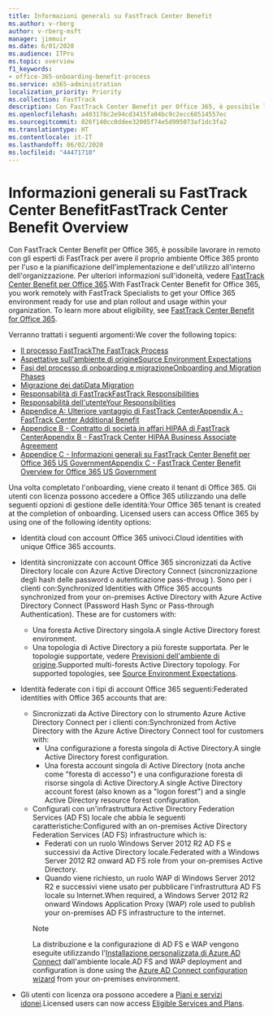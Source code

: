 ```yaml
---
title: Informazioni generali su FastTrack Center Benefit
ms.author: v-rberg
author: v-rberg-msft
manager: jimmuir
ms.date: 6/01/2020
ms.audience: ITPro
ms.topic: overview
f1_keywords:
- office-365-onboarding-benefit-process
ms.service: o365-administration
localization_priority: Priority
ms.collection: FastTrack
description: Con FastTrack Center Benefit per Office 365, è possibile lavorare in remoto con gli esperti di FastTrack per avere il proprio ambiente Office 365 pronto per l'uso e la pianificazione dell'implementazione e dell'utilizzo all'interno dell'organizzazione. Per ulteriori informazioni sull'idoneità, vedere FastTrack Center Benefit per Office 365.
ms.openlocfilehash: a403178c2e94cd3415fa04bc9c2ecc68514557ec
ms.sourcegitcommit: 826f140cc0ddee32005f74e5d995073af1dc3fa2
ms.translationtype: HT
ms.contentlocale: it-IT
ms.lasthandoff: 06/02/2020
ms.locfileid: "44471710"
---
```

# <a name="fasttrack-center-benefit-overview"></a><span data-ttu-id="b6283-104">Informazioni generali su FastTrack Center Benefit</span><span class="sxs-lookup"><span data-stu-id="b6283-104">FastTrack Center Benefit Overview</span></span>

<span data-ttu-id="b6283-p102">Con FastTrack Center Benefit per Office 365, è possibile lavorare in remoto con gli esperti di FastTrack per avere il proprio ambiente Office 365 pronto per l'uso e la pianificazione dell'implementazione e dell'utilizzo all'interno dell'organizzazione. Per ulteriori informazioni sull'idoneità, vedere [FastTrack Center Benefit per Office 365](O365-fasttrack-benefit-for-office-365.md).</span><span class="sxs-lookup"><span data-stu-id="b6283-p102">With FastTrack Center Benefit for Office 365, you work remotely with FastTrack Specialists to get your Office 365 environment ready for use and plan rollout and usage within your organization. To learn more about eligibility, see [FastTrack Center Benefit for Office 365](O365-fasttrack-benefit-for-office-365.md).</span></span>
  
<span data-ttu-id="b6283-107">Verranno trattati i seguenti argomenti:</span><span class="sxs-lookup"><span data-stu-id="b6283-107">We cover the following topics:</span></span>
- [<span data-ttu-id="b6283-108">Il processo FastTrack</span><span class="sxs-lookup"><span data-stu-id="b6283-108">The FastTrack Process</span></span>](O365-fasttrack-process.md) 
- [<span data-ttu-id="b6283-109">Aspettative sull'ambiente di origine</span><span class="sxs-lookup"><span data-stu-id="b6283-109">Source Environment Expectations</span></span>](O365-source-environment-expectations.md)
- [<span data-ttu-id="b6283-110">Fasi del processo di onboarding e migrazione</span><span class="sxs-lookup"><span data-stu-id="b6283-110">Onboarding and Migration Phases</span></span>](O365-onboarding-and-migration.md)
- [<span data-ttu-id="b6283-111">Migrazione dei dati</span><span class="sxs-lookup"><span data-stu-id="b6283-111">Data Migration</span></span>](O365-data-migration.md)
- [<span data-ttu-id="b6283-112">Responsabilità di FastTrack</span><span class="sxs-lookup"><span data-stu-id="b6283-112">FastTrack Responsibilities</span></span>](O365-fasttrack-responsibilities.md)
- [<span data-ttu-id="b6283-113">Responsabilità dell'utente</span><span class="sxs-lookup"><span data-stu-id="b6283-113">Your Responsibilities</span></span>](O365-your-responsibilities.md) 
- [<span data-ttu-id="b6283-114">Appendice A: Ulteriore vantaggio di FastTrack Center</span><span class="sxs-lookup"><span data-stu-id="b6283-114">Appendix A - FastTrack Center Additional Benefit</span></span>](O365-fasttrack-additional-benefits.md)
- [<span data-ttu-id="b6283-115">Appendice B - Contratto di società in affari HIPAA di FastTrack Center</span><span class="sxs-lookup"><span data-stu-id="b6283-115">Appendix B - FastTrack Center HIPAA Business Associate Agreement</span></span>](O365-hipaa-business-associate-agreement.md)
- [<span data-ttu-id="b6283-116">Appendice C - Informazioni generali su FastTrack Center Benefit per Office 365 US Government</span><span class="sxs-lookup"><span data-stu-id="b6283-116">Appendix C - FastTrack Center Benefit Overview for Office 365 US Government</span></span>](US-Gov-appendix-overview.md)
    
<span data-ttu-id="b6283-p103">Una volta completato l'onboarding, viene creato il tenant di Office 365. Gli utenti con licenza possono accedere a Office 365 utilizzando una delle seguenti opzioni di gestione delle identità:</span><span class="sxs-lookup"><span data-stu-id="b6283-p103">Your Office 365 tenant is created at the completion of onboarding. Licensed users can access Office 365 by using one of the following identity options:</span></span>
- <span data-ttu-id="b6283-119">Identità cloud con account Office 365 univoci.</span><span class="sxs-lookup"><span data-stu-id="b6283-119">Cloud identities with unique Office 365 accounts.</span></span>
- <span data-ttu-id="b6283-p104">Identità sincronizzate con account Office 365 sincronizzati da Active Directory locale con Azure Active Directory Connect (sincronizzazione degli hash delle password o autenticazione pass-throug ). Sono per i clienti con:</span><span class="sxs-lookup"><span data-stu-id="b6283-p104">Synchronized Identities with Office 365 accounts synchronized from your on-premises Active Directory with Azure Active Directory Connect (Password Hash Sync or Pass-through Authentication). These are for customers with:</span></span>
  - <span data-ttu-id="b6283-122">Una foresta Active Directory singola.</span><span class="sxs-lookup"><span data-stu-id="b6283-122">A single Active Directory forest environment.</span></span>
  - <span data-ttu-id="b6283-p105">Una topologia di Active Directory a più foreste supportata. Per le topologie supportate, vedere [Previsioni dell'ambiente di origine](O365-source-environment-expectations.md).</span><span class="sxs-lookup"><span data-stu-id="b6283-p105">Supported multi-forests Active Directory topology. For supported topologies, see [Source Environment Expectations](O365-source-environment-expectations.md).</span></span>
- <span data-ttu-id="b6283-125">Identità federate con i tipi di account Office 365 seguenti:</span><span class="sxs-lookup"><span data-stu-id="b6283-125">Federated identities with Office 365 accounts that are:</span></span>
  - <span data-ttu-id="b6283-126">Sincronizzati da Active Directory con lo strumento Azure Active Directory Connect per i clienti con:</span><span class="sxs-lookup"><span data-stu-id="b6283-126">Synchronized from Active Directory with the Azure Active Directory Connect tool for customers with:</span></span>
      - <span data-ttu-id="b6283-127">Una configurazione a foresta singola di Active Directory.</span><span class="sxs-lookup"><span data-stu-id="b6283-127">A single Active Directory forest configuration.</span></span>
      - <span data-ttu-id="b6283-128">Una foresta account singola di Active Directory (nota anche come "foresta di accesso") e una configurazione foresta di risorse singola di Active Directory.</span><span class="sxs-lookup"><span data-stu-id="b6283-128">A single Active Directory account forest (also known as a "logon forest") and a single Active Directory resource forest configuration.</span></span>
  - <span data-ttu-id="b6283-129">Configurati con un'infrastruttura Active Directory Federation Services (AD FS) locale che abbia le seguenti caratteristiche:</span><span class="sxs-lookup"><span data-stu-id="b6283-129">Configured with an on-premises Active Directory Federation Services (AD FS) infrastructure which is:</span></span>
      - <span data-ttu-id="b6283-130">Federati con un ruolo Windows Server 2012 R2 AD FS e successivi da Active Directory locale.</span><span class="sxs-lookup"><span data-stu-id="b6283-130">Federated with a Windows Server 2012 R2 onward AD FS role from your on-premises Active Directory.</span></span>
      - <span data-ttu-id="b6283-131">Quando viene richiesto, un ruolo WAP di Windows Server 2012 R2 e successivi viene usato per pubblicare l'infrastruttura AD FS locale su Internet.</span><span class="sxs-lookup"><span data-stu-id="b6283-131">When required, a Windows Server 2012 R2 onward Windows Application Proxy (WAP) role used to publish your on-premises AD FS infrastructure to the internet.</span></span>
    > [!NOTE]
    > <span data-ttu-id="b6283-132">La distribuzione e la configurazione di AD FS e WAP vengono eseguite utilizzando l'[Installazione personalizzata di Azure AD Connect](https://go.microsoft.com/fwlink/?linkid=844794) dall'ambiente locale.</span><span class="sxs-lookup"><span data-stu-id="b6283-132">AD FS and WAP deployment and configuration is done using the [Azure AD Connect configuration wizard](https://go.microsoft.com/fwlink/?linkid=844794) from your on-premises environment.</span></span> 
  
- <span data-ttu-id="b6283-133">Gli utenti con licenza ora possono accedere a [Piani e servizi idonei](M365-eligible-services-and-plans.md).</span><span class="sxs-lookup"><span data-stu-id="b6283-133">Licensed users can now access [Eligible Services and Plans](M365-eligible-services-and-plans.md).</span></span>

